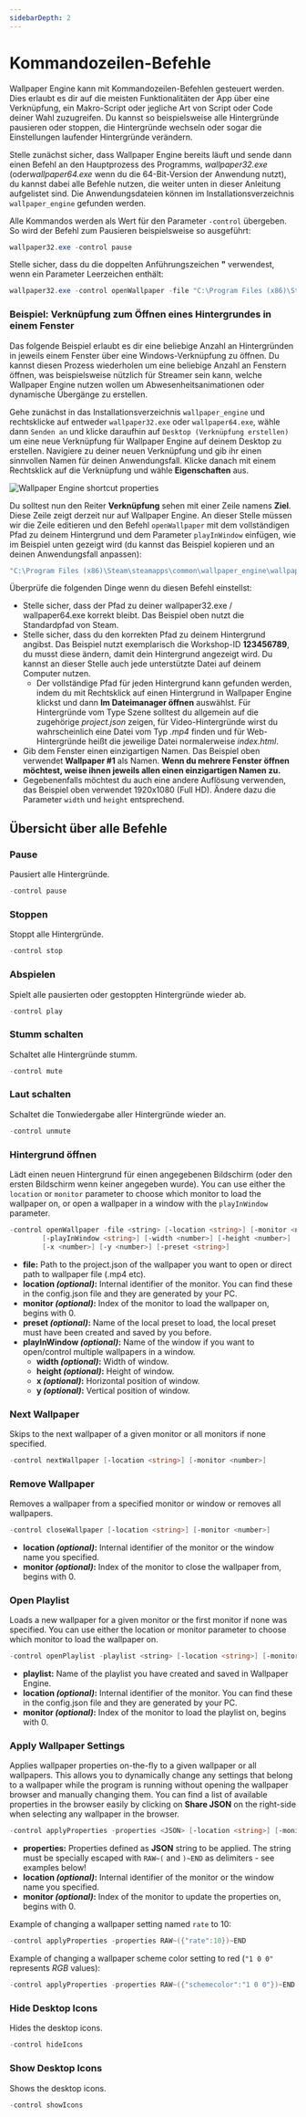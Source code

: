```yaml
---
sidebarDepth: 2
---
```


# Kommandozeilen-Befehle

Wallpaper Engine kann mit Kommandozeilen-Befehlen gesteuert werden. Dies erlaubt es dir auf die meisten Funktionalitäten der App über eine Verknüpfung, ein Makro-Script oder jegliche Art von Script oder Code deiner Wahl zuzugreifen. Du kannst so beispielsweise alle Hintergründe pausieren oder stoppen, die Hintergründe wechseln oder sogar die Einstellungen laufender Hintergründe verändern.

Stelle zunächst sicher, dass Wallpaper Engine bereits läuft und sende dann einen Befehl an den Hauptprozess des Programms, *wallpaper32.exe* (oder*wallpaper64.exe* wenn du die 64-Bit-Version der Anwendung nutzt), du kannst dabei alle Befehle nutzen, die weiter unten in dieser Anleitung aufgelistet sind. Die Anwendungsdateien können im Installationsverzeichnis `wallpaper_engine` gefunden werden.

Alle Kommandos werden als Wert für den Parameter `-control` übergeben. So wird der Befehl zum Pausieren beispielsweise so ausgeführt:

``` powershell
wallpaper32.exe -control pause
```

Stelle sicher, dass du die doppelten Anführungszeichen **"** verwendest, wenn ein Parameter Leerzeichen enthält:

``` powershell
wallpaper32.exe -control openWallpaper -file "C:\Program Files (x86)\Steam\steamapps\common\wallpaper_engine\projects\myprojects\myWallpaper\project.json"
```

### Beispiel: Verknüpfung zum Öffnen eines Hintergrundes in einem Fenster

Das folgende Beispiel erlaubt es dir eine beliebige Anzahl an Hintergründen in jeweils einem Fenster über eine Windows-Verknüpfung zu öffnen. Du kannst diesen Prozess wiederholen um eine beliebige Anzahl an Fenstern öffnen, was beispielsweise nützlich für Streamer sein kann, welche Wallpaper Engine nutzen wollen um Abwesenheitsanimationen oder dynamische Übergänge zu erstellen.

Gehe zunächst in das Installationsverzeichnis `wallpaper_engine` und rechtsklicke auf entweder `wallpaper32.exe` oder `wallpaper64.exe`, wähle dann `Senden an` und klicke daraufhin auf `Desktop (Verknüpfung erstellen)` um eine neue Verknüpfung für Wallpaper Engine auf deinem Desktop zu erstellen. Navigiere zu deiner neuen Verknüpfung und gib ihr einen sinnvollen Namen für deinen Anwendungsfall. Klicke danach mit einem Rechtsklick auf die Verknüpfung und wähle **Eigenschaften** aus.

![Wallpaper Engine shortcut properties](/img/faq/target.gif)

Du solltest nun den Reiter **Verknüpfung** sehen mit einer Zeile namens **Ziel**. Diese Zeile zeigt derzeit nur auf Wallpaper Engine. An dieser Stelle müssen wir die Zeile editieren und den Befehl `openWallpaper` mit dem vollständigen Pfad zu deinem Hintergrund und dem Parameter `playInWindow` einfügen, wie im Beispiel unten gezeigt wird (du kannst das Beispiel kopieren und an deinen Anwendungsfall anpassen):

```bash
"C:\Program Files (x86)\Steam\steamapps\common\wallpaper_engine\wallpaper64.exe" -control openWallpaper -file "C:\Program Files (x86)\Steam\steamapps\workshop\content\431960\123456789\scene.pkg" -playInWindow "Wallpaper #1" -width 1920 -height 1080
```

Überprüfe die folgenden Dinge wenn du diesen Befehl einstellst:

* Stelle sicher, dass der Pfad zu deiner wallpaper32.exe / wallpaper64.exe korrekt bleibt. Das Beispiel oben nutzt die Standardpfad von Steam.
* Stelle sicher, dass du den korrekten Pfad zu deinem Hintergrund angibst. Das Beispiel nutzt exemplarisch die Workshop-ID **123456789**, du musst diese ändern, damit dein Hintergrund angezeigt wird. Du kannst an dieser Stelle auch jede unterstützte Datei auf deinem Computer nutzen.
  * Der vollständige Pfad für jeden Hintergrund kann gefunden werden, indem du mit Rechtsklick auf einen Hintergrund in Wallpaper Engine klickst und dann **Im Dateimanager öffnen** auswählst. Für Hintergründe vom Type Szene solltest du allgemein auf die zugehörige *project.json* zeigen, für Video-Hintergründe wirst du wahrscheinlich eine Datei vom Typ *.mp4* finden und für Web-Hintergründe heißt die jeweilige Datei normalerweise *index.html*.
* Gib dem Fenster einen einzigartigen Namen. Das Beispiel oben verwendet **Wallpaper #1** als Namen. **Wenn du mehrere Fenster öffnen möchtest, weise ihnen jeweils allen einen einzigartigen Namen zu.**
* Gegebenenfalls möchtest du auch eine andere Auflösung verwenden, das Beispiel oben verwendet 1920x1080 (Full HD). Ändere dazu die Parameter `width` und `height` entsprechend.

## Übersicht über alle Befehle

### Pause

Pausiert alle Hintergründe.

``` powershell
-control pause
```

### Stoppen

Stoppt alle Hintergründe.

``` powershell
-control stop
```

### Abspielen

Spielt alle pausierten oder gestoppten Hintergründe wieder ab.

``` powershell
-control play
```

### Stumm schalten

Schaltet alle Hintergründe stumm.

``` powershell
-control mute
```

### Laut schalten

Schaltet die Tonwiedergabe aller Hintergründe wieder an.

``` powershell
-control unmute
```

### Hintergrund öffnen

Lädt einen neuen Hintergrund für einen angegebenen Bildschirm (oder den ersten Bildschirm wenn keiner angegeben wurde). You can use either the `location` or `monitor` parameter to choose which monitor to load the wallpaper on, or open a wallpaper in a window with the `playInWindow` parameter.

``` powershell
-control openWallpaper -file <string> [-location <string>] [-monitor <number>]
        [-playInWindow <string>] [-width <number>] [-height <number>]
        [-x <number>] [-y <number>] [-preset <string>]
```

* **file:** Path to the project.json of the wallpaper you want to open or direct path to wallpaper file (.mp4 etc).
* **location *(optional)*:** Internal identifier of the monitor. You can find these in the config.json file and they are generated by your PC.
* **monitor *(optional)*:** Index of the monitor to load the wallpaper on, begins with 0.
* **preset *(optional)*:** Name of the local preset to load, the local preset must have been created and saved by you before.
* **playInWindow *(optional)*:** Name of the window if you want to open/control multiple wallpapers in a window.
  * **width *(optional)*:** Width of window.
  * **height *(optional)*:** Height of window.
  * **x *(optional)*:** Horizontal position of window.
  * **y *(optional)*:** Vertical position of window.

### Next Wallpaper

Skips to the next wallpaper of a given monitor or all monitors if none specified.

``` powershell
-control nextWallpaper [-location <string>] [-monitor <number>]
```

### Remove Wallpaper

Removes a wallpaper from a specified monitor or window or removes all wallpapers.

``` powershell
-control closeWallpaper [-location <string>] [-monitor <number>]
```

* **location *(optional)*:** Internal identifier of the monitor or the window name you specified.
* **monitor *(optional)*:** Index of the monitor to close the wallpaper from, begins with 0.

### Open Playlist

Loads a new wallpaper for a given monitor or the first monitor if none was specified. You can use either the location or monitor parameter to choose which monitor to load the wallpaper on.

``` powershell
-control openPlaylist -playlist <string> [-location <string>] [-monitor <number>]
```

* **playlist:** Name of the playlist you have created and saved in Wallpaper Engine.
* **location *(optional)*:** Internal identifier of the monitor. You can find these in the config.json file and they are generated by your PC.
* **monitor *(optional)*:** Index of the monitor to load the playlist on, begins with 0.

### Apply Wallpaper Settings

Applies wallpaper properties on-the-fly to a given wallpaper or all wallpapers. This allows you to dynamically change any settings that belong to a wallpaper while the program is running without opening the wallpaper browser and manually changing them. You can find a list of available properties in the browser easily by clicking on **Share JSON** on the right-side when selecting any wallpaper in the browser.

``` powershell
-control applyProperties -properties <JSON> [-location <string>] [-monitor <number>]
```

* **properties:** Properties defined as **JSON** string to be applied. The string must be specially escaped with `RAW~(` and `)~END` as delimiters - see examples below!
* **location *(optional)*:** Internal identifier of the monitor or the window name you specified.
* **monitor *(optional)*:** Index of the monitor to update the properties on, begins with 0.

Example of changing a wallpaper setting named `rate` to 10:

``` cpp 
-control applyProperties -properties RAW~({"rate":10})~END
```

Example of changing a wallpaper scheme color setting to red (`"1 0 0"` represents *RGB* values):

``` cpp
-control applyProperties -properties RAW~({"schemecolor":"1 0 0"})~END
```

### Hide Desktop Icons

Hides the desktop icons.

``` powershell
-control hideIcons
```

### Show Desktop Icons

Shows the desktop icons.

``` powershell
-control showIcons
```

